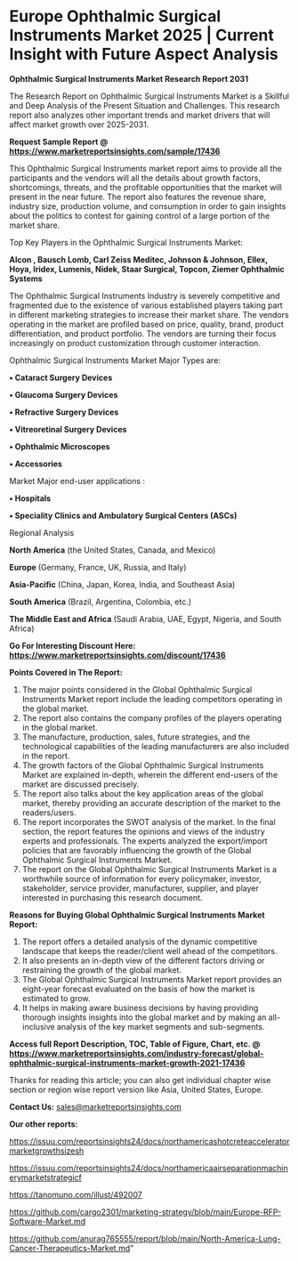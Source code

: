 # Europe Ophthalmic Surgical Instruments Market 2025 | Current Insight with Future Aspect Analysis

<strong>Ophthalmic Surgical Instruments Market Research Report 2031</strong>

The Research Report on Ophthalmic Surgical Instruments Market is a Skillful and Deep Analysis of the Present Situation and Challenges. This research report also analyzes other important trends and market drivers that will affect market growth over 2025-2031.

<strong>Request Sample Report @ <a href=https://www.marketreportsinsights.com/sample/17436>https://www.marketreportsinsights.com/sample/17436</a></strong>

This Ophthalmic Surgical Instruments market report aims to provide all the participants and the vendors will all the details about growth factors, shortcomings, threats, and the profitable opportunities that the market will present in the near future. The report also features the revenue share, industry size, production volume, and consumption in order to gain insights about the politics to contest for gaining control of a large portion of the market share.

Top Key Players in the Ophthalmic Surgical Instruments Market:

<strong>Alcon , Bausch Lomb, Carl Zeiss Meditec, Johnson & Johnson, Ellex, Hoya, Iridex, Lumenis, Nidek, Staar Surgical, Topcon, Ziemer Ophthalmic Systems</strong>

The Ophthalmic Surgical Instruments Industry is severely competitive and fragmented due to the existence of various established players taking part in different marketing strategies to increase their market share. The vendors operating in the market are profiled based on price, quality, brand, product differentiation, and product portfolio. The vendors are turning their focus increasingly on product customization through customer interaction.

Ophthalmic Surgical Instruments Market Major Types are:

<strong>• Cataract Surgery Devices

• Glaucoma Surgery Devices

• Refractive Surgery Devices

• Vitreoretinal Surgery Devices

• Ophthalmic Microscopes

• Accessories</strong>

Market Major end-user applications :

<strong>• Hospitals

• Speciality Clinics and Ambulatory Surgical Centers (ASCs)</strong>

Regional Analysis

</u><strong><b>North America</b></strong> (the United States, Canada, and Mexico)

<strong><b>Europe </b></strong>(Germany, France, UK, Russia, and Italy)

<strong><b>Asia-Pacific</b></strong> (China, Japan, Korea, India, and Southeast Asia)

<strong><b>South America</b></strong> (Brazil, Argentina, Colombia, etc.)

<strong><b>The Middle East and Africa</b></strong> (Saudi Arabia, UAE, Egypt, Nigeria, and South Africa)

<strong>Go For Interesting Discount Here: <a href=https://www.marketreportsinsights.com/discount/17436>https://www.marketreportsinsights.com/discount/17436</a></strong>

<strong>Points Covered in The Report:</strong>
<ol>
  <li>The major points considered in the Global Ophthalmic Surgical Instruments Market report include the leading competitors operating in the global market.</li>
  <li>The report also contains the company profiles of the players operating in the global market.</li>
  <li>The manufacture, production, sales, future strategies, and the technological capabilities of the leading manufacturers are also included in the report.</li>
  <li>The growth factors of the Global Ophthalmic Surgical Instruments Market are explained in-depth, wherein the different end-users of the market are discussed precisely.</li>
  <li>The report also talks about the key application areas of the global market, thereby providing an accurate description of the market to the readers/users.</li>
  <li>The report incorporates the SWOT analysis of the market. In the final section, the report features the opinions and views of the industry experts and professionals. The experts analyzed the export/import policies that are favorably influencing the growth of the Global Ophthalmic Surgical Instruments Market.</li>
  <li>The report on the Global Ophthalmic Surgical Instruments Market is a worthwhile source of information for every policymaker, investor, stakeholder, service provider, manufacturer, supplier, and player interested in purchasing this research document.</li>
</ol>
<strong>Reasons for Buying Global Ophthalmic Surgical Instruments Market Report:</strong>

<ol>
  <li>The report offers a detailed analysis of the dynamic competitive landscape that keeps the reader/client well ahead of the competitors.</li>
  <li>It also presents an in-depth view of the different factors driving or restraining the growth of the global market.</li>
  <li>The Global Ophthalmic Surgical Instruments Market report provides an eight-year forecast evaluated on the basis of how the market is estimated to grow.</li>
  <li>It helps in making aware business decisions by having providing thorough insights insights into the global market and by making an all-inclusive analysis of the key market segments and sub-segments.</li>
</ol>
<strong>Access full Report Description, TOC, Table of Figure, Chart, etc. @ <a href=https://www.marketreportsinsights.com/industry-forecast/global-ophthalmic-surgical-instruments-market-growth-2021-17436>https://www.marketreportsinsights.com/industry-forecast/global-ophthalmic-surgical-instruments-market-growth-2021-17436</a></strong>


Thanks for reading this article; you can also get individual chapter wise section or region wise report version like Asia, United States, Europe.

<strong>Contact Us:</strong>
sales@marketreportsinsights.com

<strong>Our other reports:</strong>

<a href=https://issuu.com/reportsinsights24/docs/northamericashotcreteacceleratormarketgrowthsizesh>https://issuu.com/reportsinsights24/docs/northamericashotcreteacceleratormarketgrowthsizesh</a>

<a href=https://issuu.com/reportsinsights24/docs/northamericaairseparationmachinerymarketstrategicf>https://issuu.com/reportsinsights24/docs/northamericaairseparationmachinerymarketstrategicf</a>

<a href=https://tanomuno.com/illust/492007>https://tanomuno.com/illust/492007</a>

<a href=https://github.com/cargo2301/marketing-strategy/blob/main/Europe-RFP-Software-Market.md>https://github.com/cargo2301/marketing-strategy/blob/main/Europe-RFP-Software-Market.md</a>

<a href=https://github.com/anurag765555/report/blob/main/North-America-Lung-Cancer-Therapeutics-Market.md>https://github.com/anurag765555/report/blob/main/North-America-Lung-Cancer-Therapeutics-Market.md</a>"
